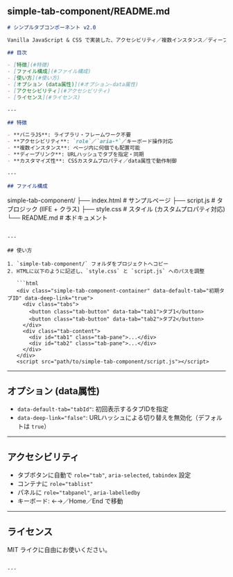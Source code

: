 
## simple-tab-component/README.md

```markdown
# シンプルタブコンポーネント v2.0

Vanilla JavaScript & CSS で実装した、アクセシビリティ／複数インスタンス／ディープリンク対応のタブコンポーネントです。

## 目次

- [特徴](#特徴)
- [ファイル構成](#ファイル構成)
- [使い方](#使い方)
- [オプション (data属性)](#オプション-data属性)
- [アクセシビリティ](#アクセシビリティ)
- [ライセンス](#ライセンス)

---

## 特徴

- **バニラJS**: ライブラリ・フレームワーク不要  
- **アクセシビリティ**: `role`／`aria-*`／キーボード操作対応  
- **複数インスタンス**: ページ内に何個でも配置可能  
- **ディープリンク**: URLハッシュでタブを指定・同期  
- **カスタマイズ性**: CSSカスタムプロパティ／data属性で動作制御  

---

## ファイル構成

```

simple-tab-component/
├── index.html    # サンプルページ
├── script.js     # タブロジック (IIFE + クラス)
├── style.css     # スタイル (カスタムプロパティ対応)
└── README.md     # 本ドキュメント

````

---

## 使い方

1. `simple-tab-component/` フォルダをプロジェクトへコピー  
2. HTMLに以下のように記述し、`style.css` と `script.js` へのパスを調整  

   ```html
   <div class="simple-tab-component-container" data-default-tab="初期タブID" data-deep-link="true">
     <div class="tabs">
       <button class="tab-button" data-tab="tab1">タブ1</button>
       <button class="tab-button" data-tab="tab2">タブ2</button>
     </div>
     <div class="tab-content">
       <div id="tab1" class="tab-pane">...</div>
       <div id="tab2" class="tab-pane">...</div>
     </div>
   </div>
   <script src="path/to/simple-tab-component/script.js"></script>
````

---

## オプション (data属性)

* `data-default-tab="tabId"`: 初回表示するタブIDを指定
* `data-deep-link="false"`: URLハッシュによる切り替えを無効化（デフォルトは `true`）

---

## アクセシビリティ

* タブボタンに自動で `role="tab"`, `aria-selected`, `tabindex` 設定
* コンテナに `role="tablist"`
* パネルに `role="tabpanel"`, `aria-labelledby`
* キーボード: ←→／Home／End で移動

---

## ライセンス

MIT ライクに自由にお使いください。

```

---
